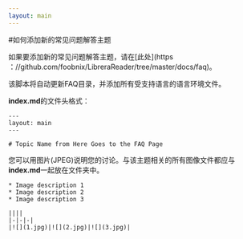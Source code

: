 ```yaml
---
layout: main
---
```


#如何添加新的常见问题解答主题

如果要添加新的常见问题解答主题，请在[此处](https ：//github.com/foobnix/LibreraReader/tree/master/docs/faq)。

该脚本将自动更新FAQ目录，并添加所有受支持语言的语言环境文件。

**index.md**的文件头格式：

```
---
layout: main
---

# Topic Name from Here Goes to the FAQ Page
```

您可以用图片(JPEG)说明您的讨论。与该主题相关的所有图像文件都应与**index.md**一起放在文件夹中。

```
* Image description 1
* Image description 2
* Image description 3

||||
|-|-|-|
|![](1.jpg)|![](2.jpg)|![](3.jpg)|
```
